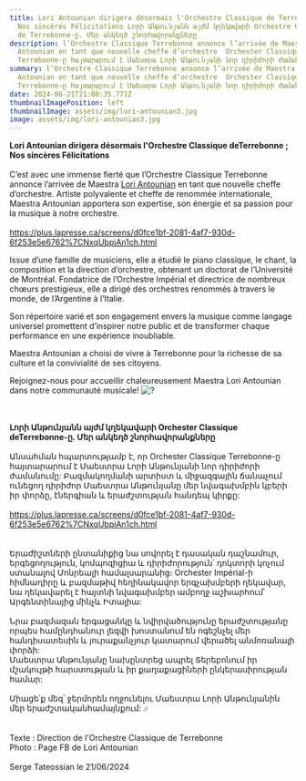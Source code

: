 ```yaml
---
title: Lori Antounian dirigera désormais l'Orchestre Classique de Terrebonne ;
  Nos sincères Félicitations Լորի Անթունյանն այժմ կղեկավարի Orchestre Classique
  de Terrebonne-ը. Մեր անկեղծ շնորհավորանքները
description: l’Orchestre Classique Terrebonne annonce l’arrivée de Maestra Lori
  Antounian en tant que nouvelle cheffe d’orchestre  Orchester Classique
  Terrebonne-ը հայտարարում է Մաեստրա Լորի Անթունյանի նոր դիրիժորի ժամանումը
summary: l’Orchestre Classique Terrebonne annonce l’arrivée de Maestra Lori
  Antounian en tant que nouvelle cheffe d’orchestre  Orchester Classique
  Terrebonne-ը հայտարարում է Մաեստրա Լորի Անթունյանի նոր դիրիժորի ժամանումը
date: 2024-06-21T21:08:35.771Z
thumbnailImagePosition: left
thumbnailImage: assets/img/lori-antounian3.jpg
image: assets/img/lori-antounian3.jpg
---
```

**Lori Antounian dirigera désormais l'Orchestre Classique deTerrebonne ; Nos sincères Félicitations**\
\
C’est avec une immense fierté que l’Orchestre Classique Terrebonne annonce l’arrivée de Maestra [Lori Antounian](https://www.facebook.com/profile.php?id=48306063&__cft__[0]=AZVVK_QrnnZhouLCXf_7RdIxzG21vRKPQ1FX_yxQb_7_SKeAnZGfLy1-V5K6PkbuMzpy9AJSZsrajln3W4RbqDWj25KGZCR2fPXgssLHB6XzjIyLzL3HgCtPJS_c_7_KyzpB6cCSZUIGLlOUNdYZmwYZlEJVIvxktoEIoTrcHG840rma_1IWNegtZu8ToxZZnFAfSEZ9KBw2MUOERmEULwVrataIp5RLGQDl1_LLysxBUA&__tn__=-]K-y-R) en tant que nouvelle cheffe d’orchestre. Artiste polyvalente et cheffe de renommée internationale, Maestra Antounian apportera son expertise, son énergie et sa passion pour la musique à notre orchestre.\
\
<https://plus.lapresse.ca/screens/d0fce1bf-2081-4af7-930d-6f253e5e6762%7CNxqUbpiAn1ch.html>

Issue d’une famille de musiciens, elle a étudié le piano classique, le chant, la composition et la direction d’orchestre, obtenant un doctorat de l’Université de Montréal. Fondatrice de l’Orchestre Impérial et directrice de nombreux chœurs prestigieux, elle a dirigé des orchestres renommés à travers le monde, de l’Argentine à l’Italie.

Son répertoire varié et son engagement envers la musique comme langage universel promettent d’inspirer notre public et de transformer chaque performance en une expérience inoubliable.

Maestra Antounian a choisi de vivre à Terrebonne pour la richesse de sa culture et la convivialité de ses citoyens.

Rejoignez-nous pour accueillir chaleureusement Maestra Lori Antounian dans notre communauté musicale! ![?](https://static.xx.fbcdn.net/images/emoji.php/v9/t1f/1/16/1f3b6.png)

\
\
**Լորի Անթունյանն այժմ կղեկավարի Orchester Classique deTerrebonne-ը. Մեր անկեղծ շնորհավորանքները**\
\
Անսահման հպարտությամբ է, որ Orchester Classique Terrebonne-ը հայտարարում է Մաեստրա Լորի Անթունյանի նոր դիրիժորի ժամանումը: Բազմակողմանի արտիստ և միջազգային ճանաչում ունեցող դիրիժոր Մաեստրա Անթունյանը մեր նվագախմբին կբերի իր փորձը, էներգիան և երաժշտության հանդեպ կիրքը:\
\
<https://plus.lapresse.ca/screens/d0fce1bf-2081-4af7-930d-6f253e5e6762%7CNxqUbpiAn1ch.html>\
\
\
Երաժիշտների ընտանիքից նա սովորել է դասական դաշնամուր, երգեցողություն, կոմպոզիցիա և դիրիժորություն՝ դոկտորի կոչում ստանալով Մոնրեալի համալսարանից։ Orchester Impérial-ի հիմնադիրը և բազմաթիվ հեղինակավոր երգչախմբերի ղեկավար, նա ղեկավարել է հայտնի նվագախմբեր ամբողջ աշխարհում՝ Արգենտինայից մինչև Իտալիա:\
\
Նրա բազմազան երգացանկը և նվիրվածությունը երաժշտությանը որպես համընդհանուր լեզվի խոստանում են ոգեշնչել մեր հանդիսատեսին և յուրաքանչյուր կատարում վերածել անմոռանալի փորձի:\
Մաեստրա Անթունյանը նախընտրեց ապրել Տերեբոնում իր մշակույթի հարստության և իր քաղաքացիների ընկերասիրության համար:\
\
Միացե՛ք մեզ՝ ջերմորեն ողջունելու Մաեստրա Լորի Անթունյանին մեր երաժշտական ​​համայնքում: 🎶\
\
\
Texte : Direction de l'Orchestre Classique de Terrebonne\
Photo : Page FB de Lori Antounian\
\
Serge Tateossian le 21/06/2024